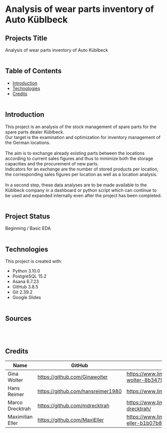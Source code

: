 # Analysis of wear parts inventory of Auto Küblbeck

## Projects Title 
Analysis of wear parts inventory of Auto Küblbeck
<br></br>

## Table of Contents
* [Introduction](#introduction)
* [Technologies](#technologies)
* [Credits](#credits)
<br></br>

## Introduction
This project is an analysis of the stock management of spare parts for the spare parts dealer Küblbeck.<br> 
Our target is the examination and optimization for inventory management of the German locations. 
<br></br>
The aim is to exchange already existing parts between the locations according to current sales figures and thus to minimize both the storage capacities and the procurement of new parts. <br> 
Indicators for an exchange are the number of stored products per location, the corresponding sales figures per location as well as a location analysis.
<br></br>
In a second step, these data analyses are to be made available to the Küblbeck company in a dashboard or python script which can continue to be used and expanded internally even after the project has been completed.
<br></br>

## Project Status
Beginning / Basic EDA
<br></br>

## Technologies
This project is created with:
- Python 3.10.0
- PostgreSQL 15.2
- Asana 6.7.23
- GitHub 3.8.5
- Git 2.39.2
- Google Slides 
<br></br>

## Sources
<br></br>

## Credits

| Name | GitHub | LinkedIn |
|------|--------|----------|
|Gina Wolter | https://github.com/Ginawolter | https://www.linkedin.com/in/gina-wolter-8b3479205/
|Hans Reimer | https://github.com/hansreimer1980 | https://www.linkedin.com/in/hansreimer/
|Marco Drecktrah | https://github.com/mdrecktrah | https://www.linkedin.com/in/marco-drecktrah/
|Maximilian Eller | https://github.com/MaxiEller | https://www.linkedin.com/in/maximilian-eller-b1b07b87
<br></br>
